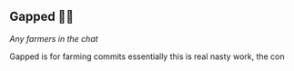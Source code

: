 ## Gapped 🧑‍🌾

*Any farmers in the chat*

Gapped is for farming commits essentially this is real nasty work, the con
